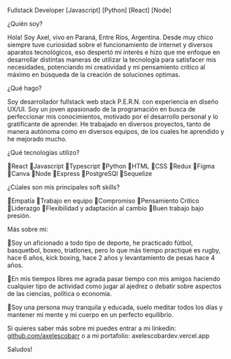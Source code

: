 Fullstack Developer [Javascript] [Python] [React] [Node]

¿Quién soy?

Hola! Soy Axel, vivo en Paraná, Entre Ríos, Argentina.
Desde muy chico siempre tuve curiosidad sobre el funcionamiento de internet y diversos aparatos tecnológicos, eso despertó mi interés e hizo que me enfoque en desarrollar distintas maneras de utilizar la tecnología para satisfacer mis necesidades, potenciando mi creatividad y mi pensamiento critico al máximo en búsqueda de la creación de soluciones optimas.

¿Qué hago?

Soy desarrollador fullstack web stack P.E.R.N. con experiencia en diseño UX/UI.
Soy un joven apasionado de la programación en busca de perfeccionar mis conocimientos, motivado por el desarrollo personal y lo gratificante de aprender.
He trabajado en diversos proyectos, tanto de manera autónoma como en diversos equipos, de los cuales he aprendido y he mejorado mucho.

¿Qué tecnologías utilizo? 

🔹React
🔹Javascript
🔹Typescript
🔹Python
🔹HTML
🔹CSS
🔹Redux
🔹Figma
🔹Canva
🔹Node
🔹Express
🔹PostgreSQl
🔹Sequelize

¿Cúales son mis principales soft skills?

🔹Empatía
🔹Trabajo en equipo
🔹Compromiso
🔹Pensamiento Crítico
🔹Liderazgo
🔹Flexibilidad y adaptación al cambio
🔹Buen trabajo bajo presión.

Más sobre mi:

🔶Soy un aficionado a todo tipo de deporte, he practicado fútbol, basquetbol, boxeo, triatlones, pero lo que más tiempo practiqué es rugby, hace 6 años, kick boxing, hace 2 años y levantamiento de pesas hace 4 años.

🔶En mis tiempos libres me agrada pasar tiempo con mis amigos haciendo cualquier tipo de actividad como jugar al ajedrez o debatir sobre aspectos de las ciencias, política o economía.

🔶Soy una persona muy tranquila y educada, suelo meditar todos los días y mantener mi mente y mi cuerpo en un perfecto equilibrio.

Si quieres saber más sobre mi puedes entrar a mi linkedin: [github.com/axelescobarr](https://www.linkedin.com/in/axel-escobar-schneider/) o a mi portafolio: axelescobardev.vercel.app

Saludos!
